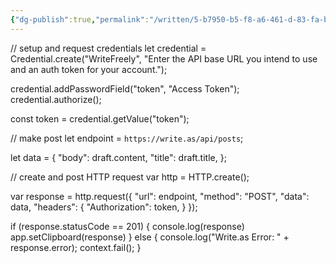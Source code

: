```yaml
---
{"dg-publish":true,"permalink":"/written/5-b7950-b5-f8-a6-461-d-83-fa-b0-c585-f26-e8-f/","dgHomeLink":true,"dgPassFrontmatter":false}
---
```


// setup and request credentials
let credential = Credential.create("WriteFreely", "Enter the API base URL you intend to use and an auth token for your account.");

credential.addPasswordField("token", "Access Token");
credential.authorize();

const token = credential.getValue("token");

// make post
let endpoint = `https://write.as/api/posts`;

let data = {
  "body": draft.content,
  "title": draft.title,
};

// create and post HTTP request
var http = HTTP.create();

var response = http.request({
  "url": endpoint,
  "method": "POST",
  "data": data,
  "headers": {
    "Authorization": token,
  }
});

if (response.statusCode == 201) {
  console.log(response)
  app.setClipboard(response)
} else {
  console.log("Write.as Error: " + response.error);
  context.fail();
}